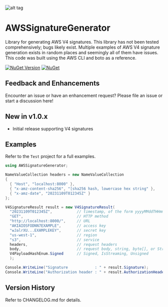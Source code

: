 ![alt tag](https://github.com/jchristn/AWSSignatureGenerator/raw/main/Assets/icon.ico)

# AWSSignatureGenerator

Library for generating AWS V4 signatures.  This library has not been tested comprehensively; bugs likely exist.  Multiple examples of AWS V4 signature generation exists in random places and seemingly all of them have issues.  This code was built using the AWS CLI and boto as a reference.

[![NuGet Version](https://img.shields.io/nuget/v/AWSSignatureGenerator.svg?style=flat)](https://www.nuget.org/packages/AWSSignatureGenerator/) [![NuGet](https://img.shields.io/nuget/dt/AWSSignatureGenerator.svg)](https://www.nuget.org/packages/AWSSignatureGenerator) 

## Feedback and Enhancements

Encounter an issue or have an enhancement request?  Please file an issue or start a discussion here!

## New in v1.0.x

- Initial release supporting V4 signatures

## Examples

Refer to the ```Test``` project for a full examples.

```csharp
using AWSSignatureGenerator;

NameValueCollection headers = new NameValueCollection
{
  { "Host", "localhost:8000" },
  { "x-amz-content-sha256", "[sha256 hash, lowercase hex string" },
  { "x-amz-date", "20231109T012345Z" }
};

V4SignatureResult result = new V4SignatureResult(
  "20231109T012345Z",           // timestamp, of the form yyyyMMddTHHmmssZ
  "GET",                        // HTTP method
  "http://localhost:8000/",     // URL
  "AKIAIOSFODNN7EXAMPLE",       // access key
  "wJalrXU...EXAMPLEKEY",       // secret key
  "us-west-1",                  // region
  "s3",                         // service
  headers,                      // request headers
  body,                         // request body, string, byte[], or Stream
  V4PayloadHashEnum.Signed      // Signed, IsStreaming, Unsigned
  );

Console.WriteLine("Signature            : " + result.Signature);
Console.WriteLine("Authorization header : " + result.AuthorizationHeader);
```

## Version History

Refer to CHANGELOG.md for details.

